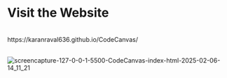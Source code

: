 <h1>Visit the Website</h1><br>
https://karanraval636.github.io/CodeCanvas/<br>
<br>

![screencapture-127-0-0-1-5500-CodeCanvas-index-html-2025-02-06-14_11_21](https://github.com/user-attachments/assets/df160091-433c-41d3-b1d6-f52617301bbc)

